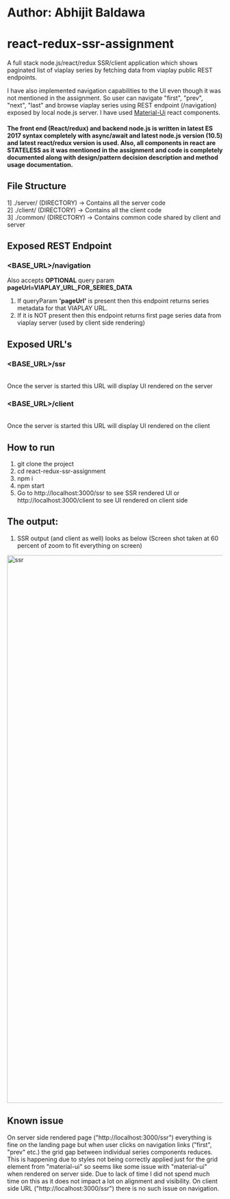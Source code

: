 # Author: Abhijit Baldawa

# react-redux-ssr-assignment
A full stack node.js/react/redux SSR/client application which shows paginated list of viaplay series by fetching data from viaplay public REST endpoints. 

I have also implemented navigation capabilities to the UI even though it was not mentioned in the assignment. So user can  navigate "first", "prev", "next", "last" and browse viaplay series using REST endpoint (/navigation) exposed by local node.js server. I have used [Material-Ui](https://material-ui.com/) react components.


#### The front end (React/redux) and backend node.js is written in latest ES 2017 syntax completely with async/await and latest node.js version (10.5) and latest react/redux version is used. Also, all components in react are STATELESS as it was mentioned in the assignment and code is completely documented along with design/pattern decision description and method usage documentation.

## File Structure
1] ./server/ (DIRECTORY) -> Contains all the server code <br/>
2] ./client/ (DIRECTORY) -> Contains all the client code <br/>
3] ./common/ (DIRECTORY) -> Contains common code shared by client and server <br/>

## Exposed REST Endpoint
### <BASE_URL>/navigation
Also accepts **OPTIONAL** query param **pageUrl=VIAPLAY_URL_FOR_SERIES_DATA**
<br/>
1. If queryParam **'pageUrl'** is present then this endpoint returns series metadata for that VIAPLAY URL.
2. If it is NOT present then this endpoint returns first page series data from viaplay server (used by client side rendering)


## Exposed URL's
### <BASE_URL>/ssr
<br/>
Once the server is started this URL will display UI rendered on the server

### <BASE_URL>/client
<br/>
Once the server is started this URL will display UI rendered on the client

## How to run
1. git clone the project
2. cd react-redux-ssr-assignment
3. npm i
4. npm start
5. Go to http://localhost:3000/ssr to see SSR rendered UI or http://localhost:3000/client to see UI rendered on client side

## The output:
1. SSR output (and client as well) looks as below (Screen shot taken at 60 percent of zoom to fit everything on screen)
<img width="1280" alt="ssr" src="https://user-images.githubusercontent.com/5449692/42531235-bb129f6e-8483-11e8-8453-03049b380acd.png">


## Known issue
On server side rendered page ("http://localhost:3000/ssr") everything is fine on the landing page but when user clicks on navigation links ("first", "prev" etc.) the grid gap between individual series components reduces. This is happening due to styles not being correctly applied just for the grid element from "material-ui" so seems like some issue with "material-ui" when rendered on server side. Due to lack of time I did not spend much time on this as it does not impact a lot on alignment and visibility. On client side URL ("http://localhost:3000/ssr") there is no such issue on navigation.
